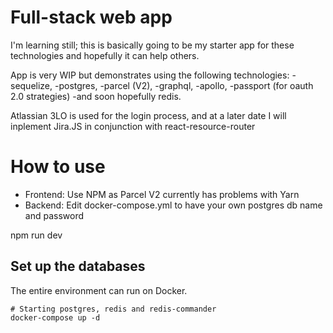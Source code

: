 # Full-stack web app 
I'm learning still; this is basically going to be my starter app for these technologies and hopefully it can help others.

App is very WIP but demonstrates using the following technologies: 
-sequelize, 
-postgres, 
-parcel (V2), 
-graphql, 
-apollo, 
-passport (for oauth 2.0 strategies) 
-and soon hopefully redis.

Atlassian 3LO is used for the login process, and at a later date I will inplement Jira.JS in conjunction with react-resource-router

# How to use
- Frontend: Use NPM as Parcel V2 currently has problems with Yarn
- Backend: 
 Edit docker-compose.yml to have your own postgres db name and password
 
 npm run dev

## Set up the databases

The entire environment can run on Docker.
```
# Starting postgres, redis and redis-commander
docker-compose up -d
```
